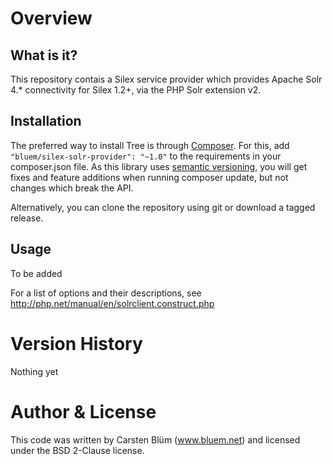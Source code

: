 Overview
========

What is it?
--------------
This repository contais a Silex service provider which provides Apache Solr 4.* connectivity for Silex 1.2+, via the PHP Solr extension v2.

Installation
-------------
The preferred way to install Tree is through [Composer](https://getcomposer.org). For this, add `"bluem/silex-solr-provider": "~1.0"` to the requirements in your composer.json file. As this library uses [semantic versioning](http://semver.org), you will get fixes and feature additions when running composer update, but not changes which break the API.

Alternatively, you can clone the repository using git or download a tagged release.

Usage
-------
To be added

For a list of options and their descriptions, see http://php.net/manual/en/solrclient.construct.php
  

Version History
=================

Nothing yet


Author & License
=================
This code was written by Carsten Blüm (www.bluem.net) and licensed under the BSD 2-Clause license.
